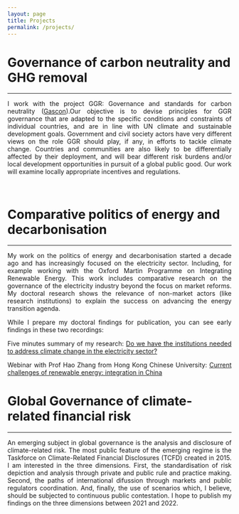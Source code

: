 ```yaml
---
layout: page
title: Projects
permalink: /projects/
---
```


# Governance of carbon neutrality and GHG removal
------------

<p align="justify"> I work with the project GGR: Governance and standards for carbon neutrality (<a href="https://www.insis.ox.ac.uk/gascon-ggrs-governance-and-standards-carbon-neutrality">Gascon</a>).Our objective is to devise principles for GGR governance that are adapted to the specific conditions and constraints of individual countries, and are in line with UN climate and sustainable development goals. Government and civil society actors have very different views on the role GGR should play, if any, in efforts to tackle climate change. Countries and communities are also likely to be differentially affected by their deployment, and will bear different risk burdens and/or local development opportunities in pursuit of a global public good.  Our work will examine locally appropriate incentives and regulations. </p>
<br />

# Comparative politics of energy and decarbonisation
-----------
<p align="justify"> My work on the politics of energy and decarbonisation started a decade ago and has increasingly focused on the electricity sector. Including, for example working with the Oxford Martin Programme on Integrating Renewable Energy. This work includes comparative research on the governance of the electricity industry beyond the focus on market reforms. My doctoral research shows the relevance of non-market actors (like research institutions) to explain the success on advancing the energy transition agenda.</p>

<p align="justify"> While I prepare my doctoral findings for publication, you can see early findings in these two recordings:</p>

<p align="justify"> Five minutes summary of my research: <a href="https://www.youtube.com/watch?v=xjIcWpTFGr8"> Do we have the institutions needed to address climate change in the electricity sector?</a> </p>

<p align="justify"> Webinar with Prof Hao Zhang from Hong Kong Chinese University:
<a href="https://www.youtube.com/watch?v=hJPmWGXpcKo"> Current challenges of renewable energy: integration in China</a> </p>


# Global Governance of climate-related financial risk
------------
<p align="justify">  An emerging subject in global governance is the analysis and disclosure of climate-related risk. The most public feature of the emerging regime is the Taskforce on Climate-Related Financial Disclosures (TCFD) created in 2015. I am interested in the three dimensions. First, the standardisation of risk depiction and analysis through private and public rule and practice making. Second, the paths of international difussion through markets and public regulators coordination. And, finally, the use of scenarios which, I believe, should be subjected to continuous public contestation. I hope to publish my findings on the three dimensions between 2021 and 2022. </a> </p>

<!--
<ul>
{% for post in site.posts %}
<li><a href= "{{ post.url }}">{{post.title}}</a></li>
{% endfor %}
</ul>
-->
